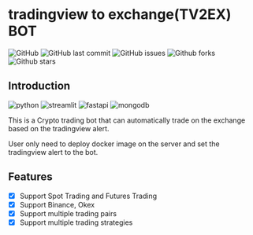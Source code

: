 # tradingview to exchange(TV2EX) BOT
![GitHub](https://img.shields.io/github/license/hibana2077/tradingview_to_exchange)
![GitHub last commit](https://img.shields.io/github/last-commit/hibana2077/tradingview_to_exchange)
![GitHub issues](https://img.shields.io/github/issues/hibana2077/tradingview_to_exchange)
![Github forks](https://img.shields.io/github/forks/hibana2077/tradingview_to_exchange)
![Github stars](https://img.shields.io/github/stars/hibana2077/tradingview_to_exchange)

## Introduction

![python](https://img.shields.io/badge/python-3.11-blue?style=plastic-square&logo=python)
![streamlit](https://img.shields.io/badge/streamlit-1.20.0-FF4B4B?style=plastic-square&logo=streamlit)
![fastapi](https://img.shields.io/badge/fastapi-0.85.1-009688?style=plastic-square&logo=fastapi)
![mongodb](https://img.shields.io/badge/mongodb-4.4.6-47A248?style=plastic-square&logo=mongodb)

This is a Crypto trading bot that can automatically trade on the exchange based on the tradingview alert.

User only need to deploy docker image on the server and set the tradingview alert to the bot.

## Features

- [x] Support Spot Trading and Futures Trading
- [x] Support Binance, Okex
- [x] Support multiple trading pairs
- [x] Support multiple trading strategies
